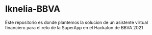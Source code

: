 # Iknelia-BBVA
Este repositorio es donde plantemos la solucion de un asistente virtual financiero para el reto de la SuperApp en el Hackaton de BBVA 2021
